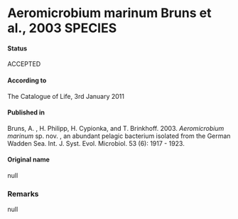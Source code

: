 Aeromicrobium marinum Bruns et al., 2003 SPECIES
=======

#### Status
ACCEPTED

#### According to
The Catalogue of Life, 3rd January 2011

#### Published in
Bruns, A. , H. Philipp, H. Cypionka, and T. Brinkhoff. 2003. <i>Aeromicrobium marinum</i> sp. nov. , an abundant pelagic bacterium isolated from the German Wadden Sea. Int. J. Syst. Evol. Microbiol. 53 (6): 1917 - 1923.

#### Original name
null

### Remarks
null